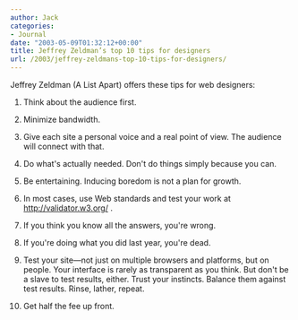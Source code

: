 ```yaml
---
author: Jack
categories:
- Journal
date: "2003-05-09T01:32:12+00:00"
title: Jeffrey Zeldman’s top 10 tips for designers
url: /2003/jeffrey-zeldmans-top-10-tips-for-designers/
---
```


Jeffrey Zeldman (A List Apart) offers these tips for web designers:

1. Think about the audience first.

2. Minimize bandwidth.

3. Give each site a personal voice and a real point of view. The audience will connect with that.

4. Do what's actually needed. Don't do things simply because you can.

5. Be entertaining. Inducing boredom is not a plan for growth.

6. In most cases, use Web standards and test your work at <http://validator.w3.org/> .

7. If you think you know all the answers, you're wrong.

8. If you're doing what you did last year, you're dead.

9. Test your site&#8212;not just on multiple browsers and platforms, but on people. Your interface is rarely as transparent as you think. But don't be a slave to test results, either. Trust your instincts. Balance them against test results. Rinse, lather, repeat.

10. Get half the fee up front.